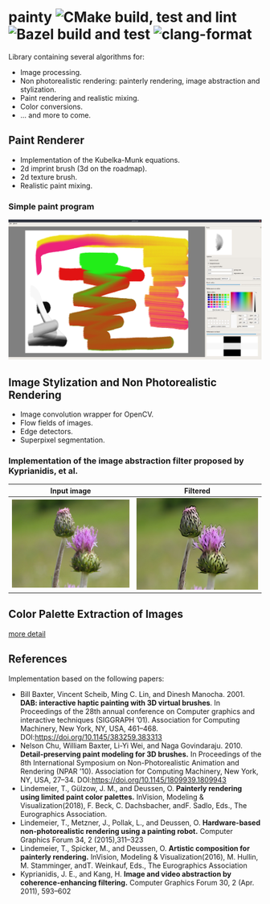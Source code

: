 # painty ![CMake build, test and lint](https://github.com/lindemeier/painty/workflows/CMake-build/badge.svg) ![Bazel build and test](https://github.com/lindemeier/painty/workflows/bazel-tests/badge.svg) ![clang-format](https://github.com/lindemeier/painty/workflows/clang-format/badge.svg)

Library containing several algorithms for:
- Image processing.
- Non photorealistic rendering: painterly rendering, image abstraction and stylization.
- Paint rendering and realistic mixing.
- Color conversions.
- ... and more to come.


## Paint Renderer

- Implementation of the Kubelka-Munk equations.
- 2d imprint brush (3d on the roadmap).
- 2d texture brush.
- Realistic paint mixing.

### Simple paint program
![Screenshot](doc/screenshot-gui.jpg)

## Image Stylization and Non Photorealistic Rendering

- Image convolution wrapper for OpenCV.
- Flow fields of images.
- Edge detectors.
- Superpixel segmentation.

### Implementation of the image abstraction filter proposed by Kyprianidis, et al.
| Input image  | Filtered |
| :---:  | :---:  |
|![Screenshot](data/test_images/flower.jpg)|![Screenshot](data/test_images/flower_oabf.jpg)|

## Color Palette Extraction of Images

[more detail](apps/palette_extraction/README.md)


## References

Implementation based on the following papers:

- Bill Baxter, Vincent Scheib, Ming C. Lin, and Dinesh Manocha. 2001. **DAB: interactive haptic painting with 3D virtual brushes**. In Proceedings of the 28th annual conference on Computer graphics and interactive techniques (SIGGRAPH ’01). Association for Computing Machinery, New York, NY, USA, 461–468. DOI:https://doi.org/10.1145/383259.383313
- Nelson Chu, William Baxter, Li-Yi Wei, and Naga Govindaraju. 2010. **Detail-preserving paint modeling for 3D brushes.** In Proceedings of the 8th International Symposium on Non-Photorealistic Animation and Rendering (NPAR ’10). Association for Computing Machinery, New York, NY, USA, 27–34. DOI:https://doi.org/10.1145/1809939.1809943
- Lindemeier, T., Gülzow, J. M., and Deussen, O. **Painterly rendering using limited paint color palettes.** InVision, Modeling & Visualization(2018), F. Beck, C. Dachsbacher, andF. Sadlo, Eds., The Eurographics Association.
- Lindemeier,  T.,  Metzner,  J.,  Pollak,  L.,  and  Deussen,  O. **Hardware-based non-photorealistic rendering using a painting robot.** Computer Graphics Forum 34, 2 (2015),311–323
- Lindemeier, T., Spicker, M., and Deussen, O. **Artistic composition for painterly rendering.** InVision, Modeling & Visualization(2016),  M.  Hullin,  M.  Stamminger,  andT. Weinkauf, Eds., The Eurographics Association
- Kyprianidis, J. E., and Kang, H. **Image and video abstraction by coherence-enhancing filtering.** Computer Graphics Forum 30, 2 (Apr. 2011), 593–602
